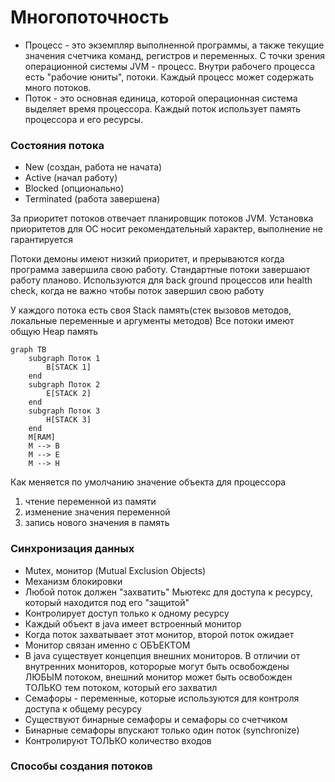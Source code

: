 # Многопоточность 
- Процесс - это экземпляр выполненной программы, а также текущие значения счетчика команд, регистров и переменных. С точки зрения операционной системы JVM - процесс. Внутри рабочего процесса есть "рабочие юниты", потоки. Каждый процесс может содержать много потоков.  
- Поток - это основная единица, которой операционная система выделяет время процессора. Каждый поток использует память процессора и его ресурсы.

### Состояния потока
 - New (создан, работа не начата)
 - Active (начал работу)
 - Blocked (опционально)
 - Terminated (работа завершена)

За приоритет потоков отвечает планировщик потоков JVM. Установка приоритетов для ОС носит рекомендательный характер, выполнение не гарантируется 

Потоки демоны имеют низкий приоритет, и прерываются когда программа завершила свою работу. Стандартные потоки завершают работу планово. Используются для back ground процессов или health check, когда не важно чтобы поток завершил свою работу

У каждого потока есть своя Stack память(стек вызовов методов, локальные переменные и аргументы методов)
Все потоки имеют общую Heap память

```mermaid
graph TB
    subgraph Поток 1
        B[STACK 1]
    end
    subgraph Поток 2
        E[STACK 2]
    end
    subgraph Поток 3
        H[STACK 3]
    end
    M[RAM]
    M --> B
    M --> E
    M --> H
```

Как меняется по умолчанию значение объекта для процессора
1) чтение переменной из памяти
2) изменение значения переменной
3) запись нового значения в память

### Синхронизация данных
- Mutex, монитор (Mutual Exclusion Objects) 
- Механизм блокировки
- Любой поток должен "захватить" Мьютекс для доступа к ресурсу, который находится под его "защитой"
- Контролирует доступ только к одному ресурсу
- Каждый объект в java имеет встроенный монитор
- Когда поток захватывает этот монитор, второй поток ожидает
- Монитор связан именно с ОБЪЕКТОМ
- В java существует концепция внешних мониторов. В отличии от внутренних мониторов, которорые могут быть освобождены ЛЮБЫМ потоком, внешний монитор может быть освобожден ТОЛЬКО тем потоком, который его захватил
- Семафоры - переменные, которые используются для контроля доступа к общему ресурсу 
- Существуют бинарные семафоры и семафоры со счетчиком
- Бинарные семафоры впускают только один поток (synchronize)
- Контролируют ТОЛЬКО количество входов

### Способы создания потоков


